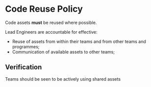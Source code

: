 # Code Reuse Policy

Code assets **must** be reused where possible.

Lead Engineers are accountable for effective:

- Reuse of assets from within their teams and from other teams and programmes;
- Communication of available assets to other teams;

## Verification

Teams should be seen to be actively using shared assets
